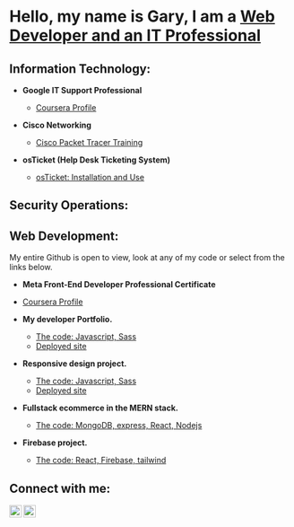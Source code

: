 <h1>Hello, my name is Gary, I am a  <a href="https://www.linkedin.com/in/gary-minor-801602253/">Web Developer and an IT Professional</a></h1>


<h2>Information Technology:</h2>

- <b>Google IT Support Professional</b>
  - [Coursera Profile](https://www.coursera.org/user/51cdcba0847a1892e1c742f4b6b98f5a)

- <b>Cisco Networking</b>
  - [Cisco Packet Tracer Training ](https://skillsforall.com/learningcollections/cisco-packet-tracer?courseLang=en-US) 

- <b>osTicket (Help Desk Ticketing System)</b>
  - [osTicket: Installation and Use ](https://github.com/Gary-In-IT/OsTicket-Install-and-use)


 <h2>Security Operations:</h2>
  <script src="https://tryhackme.com/badge/3272028"></script>
  

<h2>Web Development:</h2>

  <p> My entire Github is open to view, look at any of my code or select from the links below.</p>

  - <b>Meta Front-End Developer Professional Certificate</b>
  - [Coursera Profile](https://www.coursera.org/learner/meta-certification)

- <b>My developer Portfolio.</b>
  - [The code: Javascript, Sass](https://github.com/Gary-In-IT/Simple-Portfolio)
  - [Deployed site ](https://simple-portfolio-pi-two.vercel.app/)

- <b>Responsive design project.</b>
  - [The code: Javascript, Sass](https://github.com/Gary-In-IT/responsive-design)
  - [Deployed site ](https://cool-quokka-247b18.netlify.app/)
 
- <b>Fullstack ecommerce in the MERN stack.</b>
  - [The code: MongoDB, express, React, Nodejs](https://github.com/Gary-In-IT/CapStone-FSDI)

- <b>Firebase project.</b>
  - [The code: React, Firebase, tailwind ](https://github.com/Gary-In-IT/firebase-reactjs-project)  


  





<h2>Connect with me:</h2>

[<img align="left" alt="Gary | Twitter" width="22px" src="https://cdn.jsdelivr.net/npm/simple-icons@v3/icons/twitter.svg" target="_blank" />][twitter]
[<img align="left" alt="Gary | LinkedIn" width="22px" src="https://cdn.jsdelivr.net/npm/simple-icons@v3/icons/linkedin.svg" target="_blank" />][linkedin]


[twitter]: https://x.com/FullstackGary
[linkedin]: https://www.linkedin.com/in/gary-minor-801602253/


